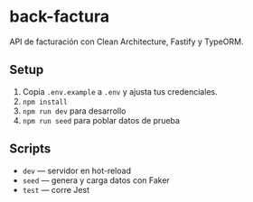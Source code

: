 # back-factura

API de facturación con Clean Architecture, Fastify y TypeORM.

## Setup

1. Copia `.env.example` a `.env` y ajusta tus credenciales.
2. `npm install`
3. `npm run dev` para desarrollo
4. `npm run seed` para poblar datos de prueba

## Scripts

- `dev` — servidor en hot-reload  
- `seed` — genera y carga datos con Faker  
- `test` — corre Jest  
